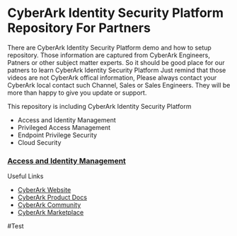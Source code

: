 # CyberArk Identity Security Platform Repository For Partners

There are CyberArk Identity Security Platform demo and how to setup repository. Those information are captured from CyberArk Engineers, Patners or other subject matter experts. So it should be good place for our patners to learn CyberArk Identity Security Platform 
Just remind that those videos are not CyberArk offical information, Please always contact your CyberArk local contact such Channel, Sales or Sales Engineers. They will be more than happy to give you update or support.

This repository is including CyberArk Identity Security Platform
- Access and Identity Management
- Privileged Access Management
- Endpoint Privilege Security
- Cloud Security

### [Access and Identity Management](Access_and_Identity_Management.md)

Useful Links
- [CyberArk Website](https://www.cyberark.com/)
- [CyberArk Product Docs](https://docs.cyberark.com/)
- [CyberArk Community](https://cyberark-customers.force.com/s/)
- [CyberArk Marketplace](https://cyberark-customers.force.com/mplace/s/)

#Test

